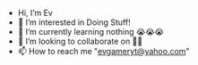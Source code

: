 -  Hi, I’m Ev
- 👀 I’m interested in Doing Stuff!
- 🌱 I’m currently learning nothing 😭😭😭
- 💞️ I’m looking to collaborate on 🤷‍♂️
- 📫 How to reach me "evgameryt@yahoo.com"
